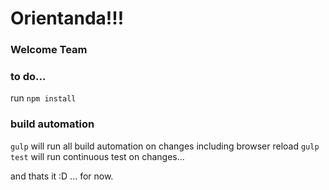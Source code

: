 # Orientanda!!!

### Welcome Team

### to do...

run `npm install`

### build automation
`gulp` will run all build automation on changes including browser reload
`gulp test` will run continuous test on changes...

and thats it :D ... for now.
